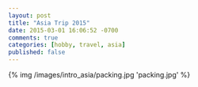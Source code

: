 ```yaml
---
layout: post
title: "Asia Trip 2015"
date: 2015-03-01 16:06:52 -0700
comments: true
categories: [hobby, travel, asia]
published: false
---
```


{% img /images/intro_asia/packing.jpg 'packing.jpg' %}